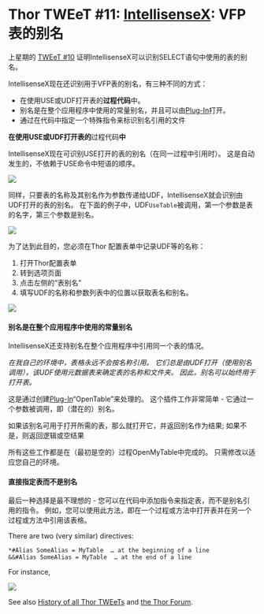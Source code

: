 ﻿Thor TWEeT #11: <a href="https://github.com/VFPX/IntelliSenseX" target="_blank">IntellisenseX</a>: VFP表的别名
===

上星期的 [TWEeT #10](Tweet_10.md) 证明IntellisenseX可以识别SELECT语句中使用的表的别名。

IntellisenseX现在还识别用于VFP表的别名，有三种不同的方式：

*   在使用USE或UDF打开表的**过程代码**中。
*   别名是在整个应用程序中使用的常量别名，并且可以由[Plug-In](../Thor_add_plugins.md)打开。
*   通过在代码中指定一个特殊指令来标识别名引用的文件

**在使用USE或UDF打开表的**过程代码**中**

IntellisenseX现在可识别USE打开的表的别名（在同一过程中引用时）。 这是自动发生的，不依赖于USE命令中短语的顺序。

![](Images/Tweet11a.png)

同样，只要表的名称及其别名作为参数传递给UDF，IntellisenseX就会识别由UDF打开的表的别名。 在下面的例子中，UDF`UseTable`被调用，第一个参数是表的名字，第三个参数是别名。

![](Images/Tweet11b.png)

为了达到此目的，您必须在Thor 配置表单中记录UDF等的名称：

1.  打开Thor配置表单
2.  转到选项页面
3.  点击左侧的“表别名”
4.  填写UDF的名称和参数列表中的位置以获取表名和别名。

![](Images/Tweet11c.png)

#### 别名是在整个应用程序中使用的常量别名

IntellisenseX还支持别名在整个应用程序中引用同一个表的情况。

_在我自己的环境中，表格永远不会按名称引用。 它们总是由UDF打开（使用别名调用），该UDF使用元数据表来确定表的名称和文件夹。 因此，别名可以始终用于打开表。_

这是通过创建[Plug-In](Thor_add_plugins.md)“OpenTable”来处理的。 这个插件工作非常简单 - 它通过一个参数被调用，即（潜在的）别名。

如果该别名可用于打开所需的表，那么就打开它，并返回别名作为结果; 如果不是，则返回逻辑或空结果

所有这些工作都是在（最初是空的）过程OpenMyTable中完成的。 只需修改以适应您自己的环境。

#### 直接指定表而不是别名

最后一种选择是最不理想的 - 您可以在代码中添加指令来指定表，而不是别名引用的指令。 例如，您可以使用此方法，即在一个过程或方法中打开表并在另一个过程或方法中引用该表格。

There are two (very similar) directives:

    *#Alias SomeAlias = MyTable  … at the beginning of a line
    &&#Alias SomeAlias = MyTable  … at the end of a line

For instance,

![](Images/Tweet11d.png)

See also [History of all Thor TWEeTs](../TWEeTs.md) and [the Thor Forum](https://groups.google.com/forum/?fromgroups#!forum/FoxProThor).
